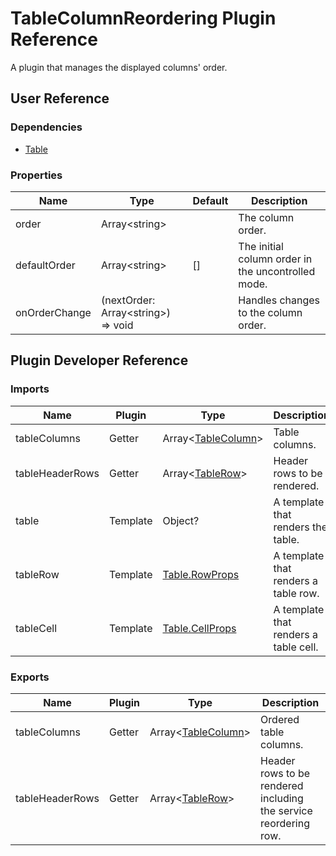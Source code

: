 # TableColumnReordering Plugin Reference

A plugin that manages the displayed columns' order.

## User Reference

### Dependencies

- [Table](table.md)

### Properties

Name | Type | Default | Description
-----|------|---------|------------
order | Array&lt;string&gt; | | The column order.
defaultOrder | Array&lt;string&gt; | [] | The initial column order in the uncontrolled mode.
onOrderChange | (nextOrder: Array&lt;string&gt;) => void | | Handles changes to the column order.

## Plugin Developer Reference

### Imports

Name | Plugin | Type | Description
-----|--------|------|------------
tableColumns | Getter | Array&lt;[TableColumn](table.md#tablecolumn)&gt; | Table columns.
tableHeaderRows | Getter | Array&lt;[TableRow](table.md#tablerow)&gt; | Header rows to be rendered.
table | Template | Object? | A template that renders the table.
tableRow | Template | [Table.RowProps](table.md#tablerowprops) | A template that renders a table row.
tableCell | Template | [Table.CellProps](table.md#tablecellprops) | A template that renders a table cell.

### Exports

Name | Plugin | Type | Description
-----|--------|------|------------
tableColumns | Getter | Array&lt;[TableColumn](table.md#tablecolumn)&gt; | Ordered table columns.
tableHeaderRows | Getter | Array&lt;[TableRow](table.md#tablerow)&gt; | Header rows to be rendered including the service reordering row.
